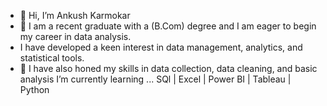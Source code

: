 - 👋 Hi, I’m Ankush Karmokar
- 👀 I am a recent graduate with a (B.Com) degree and I am eager to begin my career in data analysis.
-  I have developed a keen interest in data management, analytics, and statistical tools.
- 🌱  I have also honed my skills in data collection, data cleaning, and basic analysis I’m currently learning ... SQl | Excel | Power BI | Tableau | Python


<!---
Kush01102002/Kush01102002 is a ✨ special ✨ repository because its `README.md` (this file) appears on your GitHub profile.
You can click the Preview link to take a look at your changes.
--->
